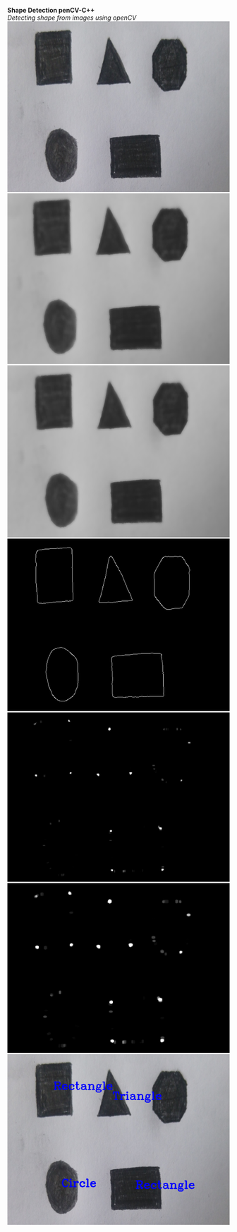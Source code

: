 **Shape Detection penCV-C++** <br/>
*Detecting shape from images using openCV* <b/>
![](https://github.com/bunyaminsenel/ISSD-Internship/blob/master/ShapeDetection/Untitled%20Folder/1.png) <b/>
![](https://github.com/bunyaminsenel/ISSD-Internship/blob/master/ShapeDetection/Untitled%20Folder/2.png) <b/>
![](https://github.com/bunyaminsenel/ISSD-Internship/blob/master/ShapeDetection/Untitled%20Folder/3.png) <b/>
![](https://github.com/bunyaminsenel/ISSD-Internship/blob/master/ShapeDetection/Untitled%20Folder/4.png) <b/>
![](https://github.com/bunyaminsenel/ISSD-Internship/blob/master/ShapeDetection/Untitled%20Folder/5.png) <b/>
![](https://github.com/bunyaminsenel/ISSD-Internship/blob/master/ShapeDetection/Untitled%20Folder/6.png) <b/>
![](https://github.com/bunyaminsenel/ISSD-Internship/blob/master/ShapeDetection/Untitled%20Folder/7.png) <b/>









